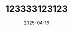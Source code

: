 ---
layout: restaurant
title: "123333123123"
date: 2025-04-16
state: draft
note: 5.0
style: "Américain"
diet: "none"
description: "123"
price: "$ (0-20$)"
address: "Ramallah, 123, Palestinian Territory"
image: "/images/test.jpg"
images:
  - image: "/images/175710972_10225225681133976_4690174594731684671_n.jpg"
  - image: "/images/test.jpg"
  - image: "/images/175710972_10225225681133976_4690174594731684671_n.jpg"
  - image: "/images/211280612_10226283172014593_7261089239707842243_n.jpg"
ratings:
  food:
    score: 5
    criteria: "Goût, fraîcheur, cuisson, présentation, créativité"
    comment: "123"
  service:
    score: 5
    criteria: "Rapidité, amabilité, professionnalisme, attention aux détails"
    comment: "123"
  ambiance:
    score: 5
    criteria: "Décor, musique, éclairage, confort, propreté, atmosphère générale"
    comment: "123"
  value:
    score: 5
    comment: "123"
  originality:
    score: 5
    comment: "123"
  overallExperience:
    score: 5
    criteria: "Expérience globale"
    comment: "123"
  overall:
    score: 5.0
    criteria: "Facteur \"wow\""
    comment: "Une expérience culinaire à découvrir."
---